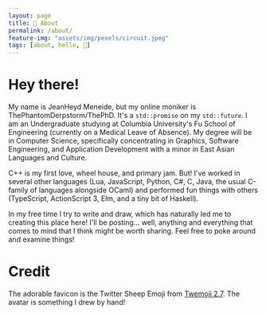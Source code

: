 ```yaml
---
layout: page
title: 📜 About
permalink: /about/
feature-img: "assets/img/pexels/circuit.jpeg"
tags: [about, hello, 👋]
---
```


# Hey there!

My name is JeanHeyd Meneide, but my online moniker is ThePhantomDerpstorm/ThePhD. It's a `std::promise` on my `std::future`. I am an Undergraduate studying at Columbia University's Fu School of Engineering (currently on a Medical Leave of Absence). My degree will be in Computer Science, specifically concentrating in Graphics, Software Engineering, and Application Development with a minor in East Asian Languages and Culture.

C++ is my first love, wheel house, and primary jam. But! I've worked in several other languages (Lua, JavaScript, Python, C#, C, Java, the usual C-family of languages alongside OCaml) and performed fun things with others (TypeScript, ActionScript 3, Elm, and a tiny bit of Haskell).

In my free time I try to write and draw, which has naturally led me to creating this place here! I'll be posting... well, anything and everything that comes to mind that I think might be worth sharing. Feel free to poke around and examine things!


# Credit

The adorable favicon is the Twitter Sheep Emoji from [Twemoji 2.7](https://github.com/twitter/twemoji). The avatar is something I drew by hand! 
